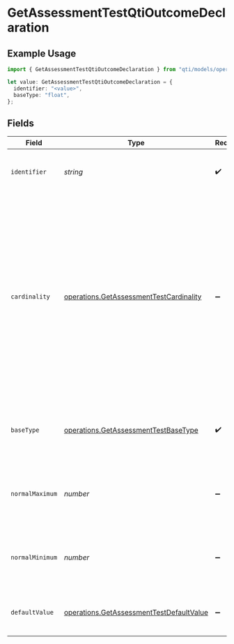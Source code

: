 # GetAssessmentTestQtiOutcomeDeclaration

## Example Usage

```typescript
import { GetAssessmentTestQtiOutcomeDeclaration } from "qti/models/operations";

let value: GetAssessmentTestQtiOutcomeDeclaration = {
  identifier: "<value>",
  baseType: "float",
};
```

## Fields

| Field                                                                                                                                                                                                                                                  | Type                                                                                                                                                                                                                                                   | Required                                                                                                                                                                                                                                               | Description                                                                                                                                                                                                                                            |
| ------------------------------------------------------------------------------------------------------------------------------------------------------------------------------------------------------------------------------------------------------ | ------------------------------------------------------------------------------------------------------------------------------------------------------------------------------------------------------------------------------------------------------ | ------------------------------------------------------------------------------------------------------------------------------------------------------------------------------------------------------------------------------------------------------ | ------------------------------------------------------------------------------------------------------------------------------------------------------------------------------------------------------------------------------------------------------ |
| `identifier`                                                                                                                                                                                                                                           | *string*                                                                                                                                                                                                                                               | :heavy_check_mark:                                                                                                                                                                                                                                     | Unique identifier for the entity on the service provider.                                                                                                                                                                                              |
| `cardinality`                                                                                                                                                                                                                                          | [operations.GetAssessmentTestCardinality](../../models/operations/getassessmenttestcardinality.md)                                                                                                                                                     | :heavy_minus_sign:                                                                                                                                                                                                                                     | Defines how scoring information is structured and stored. 'single' for one overall score, 'multiple' for separate scores or points, 'ordered' for scores maintaining a specific sequence, 'record' for complex scoring with multiple named components. |
| `baseType`                                                                                                                                                                                                                                             | [operations.GetAssessmentTestBaseType](../../models/operations/getassessmenttestbasetype.md)                                                                                                                                                           | :heavy_check_mark:                                                                                                                                                                                                                                     | Data type of the outcome variable, determining how values are stored and processed                                                                                                                                                                     |
| `normalMaximum`                                                                                                                                                                                                                                        | *number*                                                                                                                                                                                                                                               | :heavy_minus_sign:                                                                                                                                                                                                                                     | Expected maximum value for this outcome variable in normal circumstances                                                                                                                                                                               |
| `normalMinimum`                                                                                                                                                                                                                                        | *number*                                                                                                                                                                                                                                               | :heavy_minus_sign:                                                                                                                                                                                                                                     | Expected minimum value for this outcome variable in normal circumstances                                                                                                                                                                               |
| `defaultValue`                                                                                                                                                                                                                                         | [operations.GetAssessmentTestDefaultValue](../../models/operations/getassessmenttestdefaultvalue.md)                                                                                                                                                   | :heavy_minus_sign:                                                                                                                                                                                                                                     | Optional default value configuration for outcome variables                                                                                                                                                                                             |